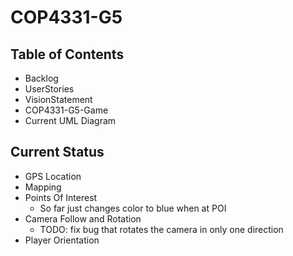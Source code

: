 # COP4331-G5
Table of Contents
---------------------

- Backlog
- UserStories
- VisionStatement
- COP4331-G5-Game
- Current UML Diagram

Current Status
---------------

- GPS Location 
- Mapping
- Points Of Interest
  - So far just changes color to blue when at POI
- Camera Follow and Rotation
  - TODO: fix bug that rotates the camera in only one direction
- Player Orientation
